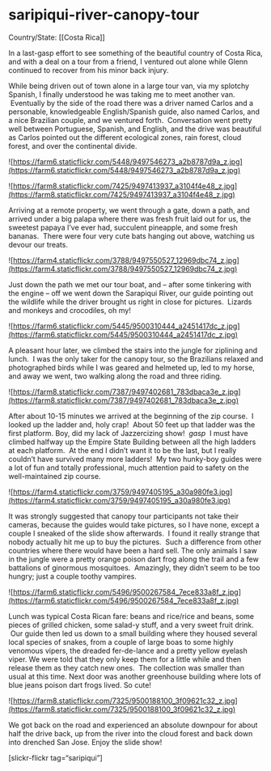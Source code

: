 # saripiqui-river-canopy-tour

Country/State: [[Costa Rica]]

In a last-gasp effort to see something of the beautiful country of Costa Rica, and with a deal on a tour from a friend, I ventured out alone while Glenn continued to recover from his minor back injury.

While being driven out of town alone in a large tour van, via my splotchy Spanish, I finally understood he was taking me to meet another van.  Eventually by the side of the road there was a driver named Carlos and a personable, knowledgeable English/Spanish guide, also named Carlos, and a nice Brazilian couple, and we ventured forth.  Conversation went pretty well between Portuguese, Spanish, and English, and the drive was beautiful as Carlos pointed out the different ecological zones, rain forest, cloud forest, and over the continental divide.

![https://farm6.staticflickr.com/5448/9497546273_a2b8787d9a_z.jpg](https://farm6.staticflickr.com/5448/9497546273_a2b8787d9a_z.jpg)

![https://farm8.staticflickr.com/7425/9497413937_a3104f4e48_z.jpg](https://farm8.staticflickr.com/7425/9497413937_a3104f4e48_z.jpg)

Arriving at a remote property, we went through a gate, down a path, and arrived under a big palapa where there was fresh fruit laid out for us, the sweetest papaya I’ve ever had, succulent pineapple, and some fresh bananas.  There were four very cute bats hanging out above, watching us devour our treats.

![https://farm4.staticflickr.com/3788/9497550527_12969dbc74_z.jpg](https://farm4.staticflickr.com/3788/9497550527_12969dbc74_z.jpg)

Just down the path we met our tour boat, and – after some tinkering with the engine – off we went down the Sarapiqui River, our guide pointing out the wildlife while the driver brought us right in close for pictures.  Lizards and monkeys and crocodiles, oh my!

![https://farm6.staticflickr.com/5445/9500310444_a2451417dc_z.jpg](https://farm6.staticflickr.com/5445/9500310444_a2451417dc_z.jpg)

A pleasant hour later, we climbed the stairs into the jungle for ziplining and lunch.  I was the only taker for the canopy tour, so the Brazilians relaxed and photographed birds while I was geared and helmeted up, led to my horse, and away we went, two walking along the road and three riding.

![https://farm8.staticflickr.com/7387/9497402681_783dbaca3e_z.jpg](https://farm8.staticflickr.com/7387/9497402681_783dbaca3e_z.jpg)

After about 10-15 minutes we arrived at the beginning of the zip course.  I looked up the ladder and, holy crap!  About 50 feet up that ladder was the first platform. Boy, did my lack of Jazzercizing show!  *gasp*  I must have climbed halfway up the Empire State Building between all the high ladders at each platform.  At the end I didn’t want it to be the last, but I really couldn’t have survived many more ladders!  My two hunky-boy guides were a lot of fun and totally professional, much attention paid to safety on the well-maintained zip course.

![https://farm4.staticflickr.com/3759/9497405195_a30a980fe3.jpg](https://farm4.staticflickr.com/3759/9497405195_a30a980fe3.jpg)

It was strongly suggested that canopy tour participants not take their cameras, because the guides would take pictures, so I have none, except a couple I sneaked of the slide show afterwards.  I found it really strange that nobody actually hit me up to buy the pictures.  Such a difference from other countries where there would have been a hard sell. The only animals I saw in the jungle were a pretty orange poison dart frog along the trail and a few battalions of ginormous mosquitoes.  Amazingly, they didn’t seem to be too hungry; just a couple toothy vampires.

![https://farm6.staticflickr.com/5496/9500267584_7ece833a8f_z.jpg](https://farm6.staticflickr.com/5496/9500267584_7ece833a8f_z.jpg)

Lunch was typical Costa Rican fare: beans and rice/rice and beans, some pieces of grilled chicken, some salad-y stuff, and a very sweet fruit drink.  Our guide then led us down to a small building where they housed several local species of snakes, from a couple of large boas to some highly venomous vipers, the dreaded fer-de-lance and a pretty yellow eyelash viper. We were told that they only keep them for a little while and then release them as they catch new ones.  The collection was smaller than usual at this time. Next door was another greenhouse building where lots of blue jeans poison dart frogs lived. So cute!

![https://farm8.staticflickr.com/7325/9500188100_3f09621c32_z.jpg](https://farm8.staticflickr.com/7325/9500188100_3f09621c32_z.jpg)

We got back on the road and experienced an absolute downpour for about half the drive back, up from the river into the cloud forest and back down into drenched San Jose. Enjoy the slide show!

[slickr-flickr tag=“saripiqui”]